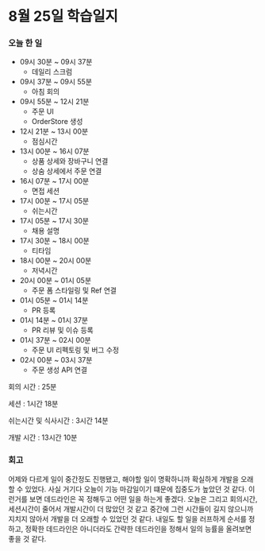 # 8월 25일 학습일지

### 오늘 한 일

- 09시 30분 ~ 09시 37분
  - 데일리 스크럼
- 09시 37분 ~ 09시 55분
  - 아침 회의
- 09시 55분 ~ 12시 21분
  - 주문 UI
  - OrderStore 생성
- 12시 21분 ~ 13시 00분
  - 점심시간
- 13시 00분 ~ 16시 07분
  - 상품 상세와 장바구니 연결
  - 상숨 상세에서 주문 연결
- 16시 07분 ~ 17시 00분
  - 면접 세션
- 17시 00분 ~ 17시 05분
  - 쉬는시간
- 17시 05분 ~ 17시 30분
  - 채용 설명
- 17시 30분 ~ 18시 00분
  - 티타임
- 18시 00분 ~ 20시 00분
  - 저녁시간
- 20시 00분 ~ 01시 05분
  - 주문 폼 스타일링 및 Ref 연결
- 01시 05분 ~ 01시 14분
  - PR 등록
- 01시 14분 ~ 01시 37분
  - PR 리뷰 및 이슈 등록
- 01시 37분 ~ 02시 00분
  - 주문 UI 리펙토링 및 버그 수정
- 02시 00분 ~ 03시 37분
  - 주문 생성 API 연결

회의 시간 : 25분

세션 : 1시간 18분

쉬는시간 및 식사시간 : 3시간 14분

개발 시간 : 13시간 10분

### 회고

어제와 다르게 일이 중간정도 진행됐고, 해야할 일이 명확하니까 확실하게 개발을 오래할 수 있었다. 사실 거기다 오늘이 기능 마감일이기 떄문에 집중도가 높았던 것 같다. 이런거를 보면 데드라인은 꼭 정해두고 어떤 일을 하는게 좋겠다. 오늘은 그리고 회의시간, 세션시간이 줄어서 개발시간이 더 많았던 것 같고 중간에 그런 시간들이 길지 않으니까 지치지 않아서 개발을 더 오래할 수 있었던 것 같다. 내일도 할 일을 러프하게 순서를 정하고, 정확한 데드라인은 아니더라도 간략한 데드라인을 정해서 일의 능률을 올려보면 좋을 것 같다.
